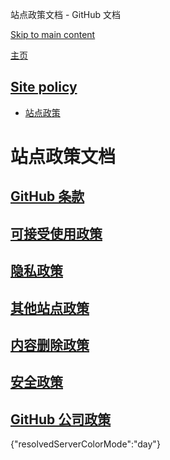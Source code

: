站点政策文档 - GitHub 文档

[Skip to main content](#main-content)

[主页](/zh)

[Site policy](/zh/site-policy)
----------

* [站点政策](/zh/site-policy)

站点政策文档
==========

[GitHub 条款](/zh/site-policy/github-terms)
----------

[可接受使用政策](/zh/site-policy/acceptable-use-policies)
----------

[隐私政策](/zh/site-policy/privacy-policies)
----------

[其他站点政策](/zh/site-policy/other-site-policies)
----------

[内容删除政策](/zh/site-policy/content-removal-policies)
----------

[安全政策](/zh/site-policy/security-policies)
----------

[GitHub 公司政策](/zh/site-policy/github-company-policies)
----------

{"resolvedServerColorMode":"day"}
